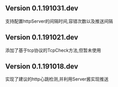 ## Version 0.1.191031.dev
支持配置httpServer的间隔时间,容错次数以及推送间隔

## Version 0.1.191021.dev
添加了基于tcp协议的TcpCheck方法,但暂未使用

## Version 0.1.191018.dev
实现了建议的http心跳检测,并利用Server酱实现推送
